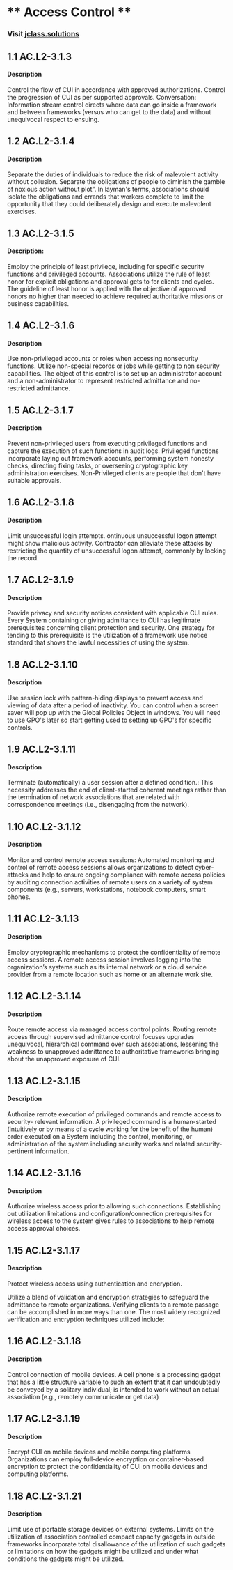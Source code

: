 # ** Access Control **
### Visit [ jclass.solutions](http://www.jclass.solutions/)

## 1.1 AC.L2-3.1.3

#### Description

Control the flow of CUI in accordance with approved authorizations. Control the progression of CUI as per supported approvals. Conversation: Information stream control directs where data can go inside a framework and between frameworks (versus who can get to the data) and without unequivocal respect to ensuing.

## 1.2 AC.L2-3.1.4 

#### Description

Separate the duties of individuals to reduce the risk of malevolent activity without collusion. 
Separate the obligations of people to diminish the gamble of noxious action without plot". In layman's terms, associations should isolate the obligations and errands that workers complete to limit the opportunity that they could deliberately design and execute malevolent exercises.

## 1.3 AC.L2-3.1.5

####  Description:

Employ the principle of least privilege, including for specific security functions and privileged accounts.
Associations utilize the rule of least honor for explicit obligations and approval gets to for clients and cycles. The guideline of least honor is applied with the objective of approved honors no higher than needed to achieve required authoritative missions or business capabilities.

## 1.4 AC.L2-3.1.6 

#### Description

Use non-privileged accounts or roles when accessing nonsecurity functions.
Utilize non-special records or jobs while getting to non security capabilities. The object of this control is to set up an administrator account and a non-administrator to represent restricted admittance and no-restricted admittance.

## 1.5 AC.L2-3.1.7 

#### Description

Prevent non-privileged users from executing privileged functions and capture the execution of such functions in audit logs. 
Privileged functions incorporate laying out framework accounts, performing system honesty checks, directing fixing tasks, or overseeing cryptographic key administration exercises. Non-Privileged clients are people that don't have suitable approvals. 

## 1.6 AC.L2-3.1.8

#### Description

Limit unsuccessful login attempts.
ontinuous unsuccessful logon attempt might show malicious activity. Contractor can alleviate these attacks by restricting the quantity of unsuccessful logon attempt, commonly by locking the record.

## 1.7 AC.L2-3.1.9 

#### Description

Provide privacy and security notices consistent with applicable CUI rules. 
Every System containing or giving admittance to CUI has legitimate prerequisites concerning client protection and security. One strategy for tending to this prerequisite is the utilization of a framework use notice standard that shows the lawful necessities of using the system.

## 1.8 AC.L2-3.1.10 

#### Description

Use session lock with pattern-hiding displays to prevent access and viewing of data after a period of inactivity. 
You can control when a screen saver will pop up with the Global Policies Object in windows. You will need to use GPO's later so start getting used to setting up GPO's for specific controls.

## 1.9 AC.L2-3.1.11

#### Description

Terminate (automatically) a user session after a defined condition.:
This necessity addresses the end of client-started coherent meetings rather than the termination of network associations that are related with correspondence meetings (i.e., disengaging from the network).

## 1.10 AC.L2-3.1.12 

#### Description

Monitor and control remote access sessions:
Automated monitoring and control of remote access sessions allows organizations to detect cyber- attacks and help to ensure ongoing compliance with remote access policies by auditing connection activities of remote users on a variety of system components (e.g., servers, workstations, notebook computers, smart phones.

## 1.11 AC.L2-3.1.13

#### Description

Employ cryptographic mechanisms to protect the confidentiality of remote access sessions.
A remote access session involves logging into the organization’s systems such as its internal network or a cloud service provider from a remote location such as home or an alternate work site.

## 1.12 AC.L2-3.1.14 

#### Description

Route remote access via managed access control points.
Routing remote access through supervised admittance control focuses upgrades unequivocal, hierarchical command over such associations, lessening the weakness to unapproved admittance to authoritative frameworks bringing about the unapproved exposure of CUI.

## 1.13 AC.L2-3.1.15 

#### Description

Authorize remote execution of privileged commands and remote access to security- relevant information.
A privileged command is a human-started (intuitively or by means of a cycle working for the benefit of the human) order executed on a System including the control, monitoring, or administration of the system including security works and related security-pertinent information.

## 1.14 AC.L2-3.1.16 

#### Description

Authorize wireless access prior to allowing such connections.
Establishing out utilization limitations and configuration/connection prerequisites for wireless access to the system gives rules to associations to help remote access approval choices.

## 1.15 AC.L2-3.1.17 

#### Description

Protect wireless access using authentication and encryption. 

Utilize a blend of validation and encryption strategies to safeguard the admittance to remote organizations. Verifying clients to a remote passage can be accomplished in more ways than one. The most widely recognized verification and encryption techniques utilized include:

## 1.16 AC.L2-3.1.18

#### Description 

Control connection of mobile devices. 
A cell phone is a processing gadget that has a little structure variable to such an extent that it can undoubtedly be conveyed by a solitary individual; is intended to work without an actual association (e.g., remotely communicate or get data)

## 1.17 AC.L2-3.1.19 

#### Description

Encrypt CUI on mobile devices and mobile computing platforms 
Organizations can employ full-device encryption or container-based encryption to protect the confidentiality of CUI on mobile devices and computing platforms. 

## 1.18 AC.L2-3.1.21 

#### Description

Limit use of portable storage devices on external systems. 
Limits on the utilization of association controlled compact capacity gadgets in outside frameworks incorporate total disallowance of the utilization of such gadgets or limitations on how the gadgets might be utilized and under what conditions the gadgets might be utilized.